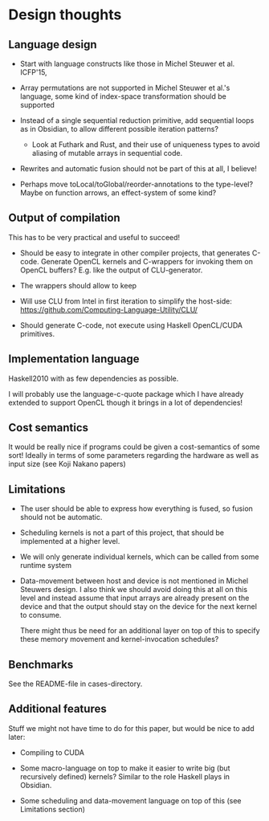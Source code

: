 Design thoughts
===============

Language design
---------------
 * Start with language constructs like those in Michel Steuwer et
   al. ICFP'15,

 * Array permutations are not supported in Michel Steuwer et al.'s
   language, some kind of index-space transformation should be
   supported

 * Instead of a single sequential reduction primitive, add sequential
   loops as in Obsidian, to allow different possible iteration
   patterns?

   - Look at Futhark and Rust, and their use of uniqueness types to
     avoid aliasing of mutable arrays in sequential code.

 * Rewrites and automatic fusion should not be part of this at all, I
   believe!

 * Perhaps move toLocal/toGlobal/reorder-annotations to the
   type-level? Maybe on function arrows, an effect-system of some
   kind?

Output of compilation
---------------------
This has to be very practical and useful to succeed!

 * Should be easy to integrate in other compiler projects, that
   generates C-code. Generate OpenCL kernels and C-wrappers for
   invoking them on OpenCL buffers? E.g. like the output of
   CLU-generator.

 * The wrappers should allow to keep

 * Will use CLU from Intel in first iteration to simplify the
   host-side: https://github.com/Computing-Language-Utility/CLU/

 * Should generate C-code, not execute using Haskell OpenCL/CUDA
   primitives.

Implementation language
-----------------------
Haskell2010 with as few dependencies as possible.

I will probably use the language-c-quote package which I have already
extended to support OpenCL though it brings in a lot of dependencies!

Cost semantics
--------------
It would be really nice if programs could be given a cost-semantics
of some sort! Ideally in terms of some parameters regarding the
hardware as well as input size (see Koji Nakano papers)

Limitations
-----------

 * The user should be able to express how everything is fused, so
   fusion should not be automatic.

 * Scheduling kernels is not a part of this project, that should be
   implemented at a higher level.

 * We will only generate individual kernels, which can be called from
   some runtime system

 * Data-movement between host and device is not mentioned in Michel
   Steuwers design. I also think we should avoid doing this at all on
   this level and instead assume that input arrays are already present
   on the device and that the output should stay on the device for the
   next kernel to consume.

   There might thus be need for an additional layer on top of this to
   specify these memory movement and kernel-invocation schedules?


Benchmarks
----------
See the README-file in cases-directory.

Additional features
--------------------

Stuff we might not have time to do for this paper, but would be nice
to add later:

 * Compiling to CUDA

 * Some macro-language on top to make it easier to write big (but
   recursively defined) kernels? Similar to the role Haskell plays in
   Obsidian.

 * Some scheduling and data-movement language on top of this (see
   Limitations section)
